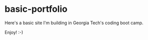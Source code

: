 # basic-portfolio

Here's a basic site I'm building in Georgia Tech's coding boot camp.

Enjoy! :-)
